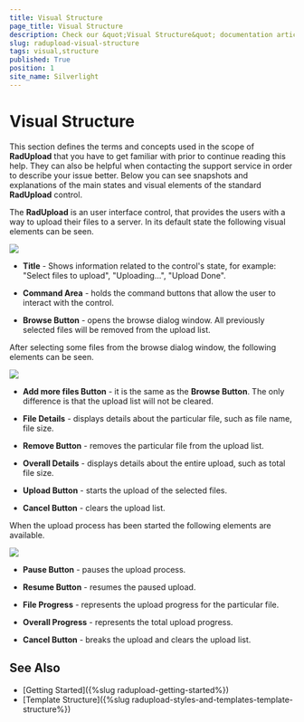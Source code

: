 ```yaml
---
title: Visual Structure
page_title: Visual Structure
description: Check our &quot;Visual Structure&quot; documentation article for the RadUpload {{ site.framework_name }} control.
slug: radupload-visual-structure
tags: visual,structure
published: True
position: 1
site_name: Silverlight
---
```


# Visual Structure

This section defines the terms and concepts used in the scope of __RadUpload__ that you have to get familiar with prior to continue reading this help. They can also be helpful when contacting the support service in order to describe your issue better. Below you can see snapshots and explanations of the main states and visual elements of the standard __RadUpload__ control.

The __RadUpload__ is an user interface control, that provides the users with a way to upload their files to a server. In its default state the following visual elements can be seen.

![](images/RadUpload_VisualStructure_01.png)

* __Title__ - Shows information related to the control's state, for example: "Select files to upload", "Uploading...", "Upload Done".

* __Command Area__ - holds the command buttons that allow the user to interact with the control.

* __Browse Button__ - opens the browse dialog window. All previously selected files will be removed from the upload list.

After selecting some files from the browse dialog window, the following elements can be seen.

![](images/RadUpload_VisualStructure_02.png)

* __Add more files Button__ - it is the same as the __Browse Button__. The only difference is that the upload list will not be cleared.

* __File Details__ - displays details about the particular file, such as file name, file size.

* __Remove Button__ - removes the particular file from the upload list.

* __Overall Details__ - displays details about the entire upload, such as total file size.

* __Upload Button__ - starts the upload of the selected files.

* __Cancel Button__ - clears the upload list.

When the upload process has been started the following elements are available.

![](images/RadUpload_VisualStructure_03.png)

* __Pause Button__ - pauses the upload process.

* __Resume Button__ - resumes the paused upload.

* __File Progress__ - represents the upload progress for the particular file.

* __Overall Progress__ - represents the total upload progress.

* __Cancel Button__ - breaks the upload and clears the upload list.

## See Also
 * [Getting Started]({%slug radupload-getting-started%})
 * [Template Structure]({%slug radupload-styles-and-templates-template-structure%})
